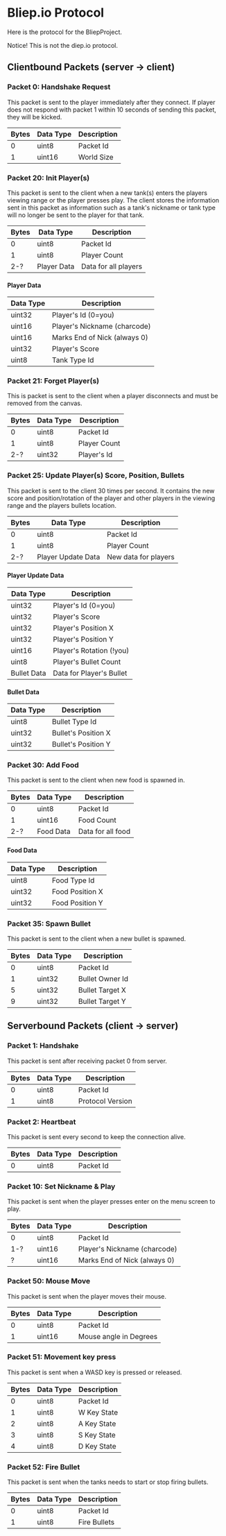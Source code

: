# Bliep.io Protocol
Here is the protocol for the BliepProject.

Notice! This is not the diep.io protocol.

## Clientbound Packets (server -> client)

### Packet 0: Handshake Request
This packet is sent to the player immediately after they connect.
If player does not respond with packet 1 within 10 seconds of sending this packet,
they will be kicked.

| Bytes | Data Type | Description |
|-------|-----------|-------------|
| 0     | uint8     | Packet Id   |
| 1     | uint16    | World Size  |

### Packet 20: Init Player(s)
This packet is sent to the client when a new tank(s) enters the players viewing
range or the player presses play. The client stores the information sent in this
packet as information such as a tank's nickname or tank type will no longer be
sent to the player for that tank.

| Bytes | Data Type    | Description          |
|-------|--------------|----------------------|
| 0     | uint8        | Packet Id            |
| 1     | uint8        | Player Count         |
| 2-?   | Player Data  | Data for all players |
#### Player Data
| Data Type | Description                  |
|-----------|------------------------------|
| uint32    | Player's Id (0=you)          |
| uint16    | Player's Nickname (charcode) |
| uint16    | Marks End of Nick (always 0) |
| uint32    | Player's Score               |
| uint8     | Tank Type Id                 |

### Packet 21: Forget Player(s)
This is packet is sent to the client when a player disconnects and must be
removed from the canvas.

| Bytes | Data Type | Description  |
|-------|-----------|--------------|
| 0     | uint8     | Packet Id    |
| 1     | uint8     | Player Count |
| 2-?   | uint32    | Player's Id  |

### Packet 25: Update Player(s) Score, Position, Bullets
This packet is sent to the client 30 times per second. It contains the new score
and position/rotation of the player and other players in the viewing range and
the players bullets location.

| Bytes | Data Type          | Description          |
|-------|--------------------|----------------------|
| 0     | uint8              | Packet Id            |
| 1     | uint8              | Player Count         |
| 2-?   | Player Update Data | New data for players |
#### Player Update Data
| Data Type   | Description              |
|-------------|--------------------------|
| uint32      | Player's Id (0=you)      |
| uint32      | Player's Score           |
| uint32      | Player's Position X      |
| uint32      | Player's Position Y      |
| uint16      | Player's Rotation (!you) |
| uint8       | Player's Bullet Count    |
| Bullet Data | Data for Player's Bullet |
#### Bullet Data
| Data Type | Description         |
|-----------|---------------------|
| uint8     | Bullet Type Id      |
| uint32    | Bullet's Position X |
| uint32    | Bullet's Position Y |


### Packet 30: Add Food
This packet is sent to the client when new food is spawned in.

| Bytes | Data Type | Description       |
|-------|-----------|-------------------|
| 0     | uint8     | Packet Id         |
| 1     | uint16    | Food Count        |
| 2-?   | Food Data | Data for all food |
#### Food Data
| Data Type | Description     |
|-----------|-----------------|
| uint8     | Food Type Id    |
| uint32    | Food Position X |
| uint32    | Food Position Y |

### Packet 35: Spawn Bullet
This packet is sent to the client when a new bullet is spawned.

| Bytes | Data Type | Description     |
|-------|-----------|-----------------|
| 0     | uint8     | Packet Id       |
| 1     | uint32    | Bullet Owner Id |
| 5     | uint32    | Bullet Target X |
| 9     | uint32    | Bullet Target Y |

## Serverbound Packets (client -> server)

### Packet 1: Handshake
This packet is sent after receiving packet 0 from server.

| Bytes | Data Type | Description      |
|-------|-----------|------------------|
| 0     | uint8     | Packet Id        |
| 1     | uint8     | Protocol Version |

### Packet 2: Heartbeat
This packet is sent every second to keep the connection alive.

| Bytes | Data Type | Description |
|-------|-----------|-------------|
| 0     | uint8     | Packet Id   |

### Packet 10: Set Nickname & Play
This packet is sent when the player presses enter on the menu screen to play.

| Bytes | Data Type | Description                  |
|-------|-----------|------------------------------|
| 0     | uint8     | Packet Id                    |
| 1-?   | uint16    | Player's Nickname (charcode) |
| ?     | uint16    | Marks End of Nick (always 0) |

### Packet 50: Mouse Move
This packet is sent when the player moves their mouse.

| Bytes | Data Type | Description            |
|-------|-----------|------------------------|
| 0     | uint8     | Packet Id              |
| 1     | uint16    | Mouse angle in Degrees |

### Packet 51: Movement key press
This packet is sent when a WASD key is pressed or released.

| Bytes | Data Type | Description |
|-------|-----------|-------------|
| 0     | uint8     | Packet Id   |
| 1     | uint8     | W Key State |
| 2     | uint8     | A Key State |
| 3     | uint8     | S Key State |
| 4     | uint8     | D Key State |

### Packet 52: Fire Bullet
This packet is sent when the tanks needs to start or stop firing bullets.

| Bytes | Data Type | Description  |
|-------|-----------|--------------|
| 0     | uint8     | Packet Id    |
| 1     | uint8     | Fire Bullets |
